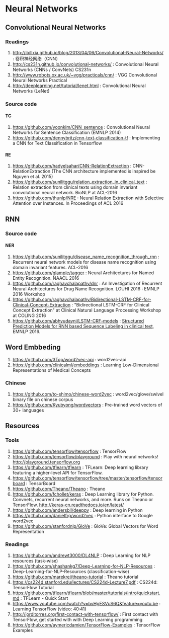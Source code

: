 # Neural Networks

## Convolutional Neural Networks

### Readings

1. http://ibillxia.github.io/blog/2013/04/06/Convolutional-Neural-Networks/ : 卷积神经网络（CNN）
2. http://cs231n.github.io/convolutional-networks/ : Convolutional Neural Networks (CNNs / ConvNets) CS231n
3. http://www.robots.ox.ac.uk/~vgg/practicals/cnn/ : VGG Convolutional Neural Networks Practical
4. http://deeplearning.net/tutorial/lenet.html : Convolutional Neural Networks (LeNet)

### Source code

#### TC

1. https://github.com/yoonkim/CNN_sentence : Convolutional Neural Networks for Sentence Classification (EMNLP 2014)
2. https://github.com/dennybritz/cnn-text-classification-tf : Implementing a CNN for Text Classification in Tensorflow

#### RE

1. https://github.com/hadyelsahar/CNN-RelationExtraction : CNN-RelationExtraction (The CNN architecture implemented is inspired be Nguyen et al. 2015)
2. https://github.com/sunilitggu/relation_extraction_in_clinical_text : Relation extraction from clinical texts using domain invariant convolutional neural network. BioNLP at ACL-2016
3. https://github.com/thunlp/NRE : Neural Relation Extraction with Selective Attention over Instances. In Proceedings of ACL 2016

## RNN

### Source code

#### NER

1. https://github.com/sunilitggu/disease_name_recognition_through_rnn : Recurrent neural network models for disease name recognition using domain invariant features. ACL-2016
2. https://github.com/glample/tagger : Neural Architectures for Named Entity Recognition. NAACL 2016
3. https://github.com/raghavchalapathy/dnr : An Investigation of Recurrent Neural Architectures for Drug Name Recognition. LOUHI 2016 : EMNLP 2016 Workshop
4. https://github.com/raghavchalapathy/Bidirectional-LSTM-CRF-for-Clinical-Concept-Extraction : "Bidirectional LSTM-CRF for Clinical Concept Extraction" at Clinical Natural Language Processing Workshop at COLING 2016
5. https://github.com/abhyudaynj/LSTM-CRF-models :  [Structured Prediction Models for RNN based Sequence Labeling in clinical text](http://aclweb.org/anthology/D/D16/D16-1082.pdf), EMNLP 2016.

## Word Embbeding

1. https://github.com/3Top/word2vec-api : word2vec-api
2. https://github.com/clinicalml/embeddings :  Learning Low-Dimensional Representations of Medical Concepts

### Chinese
1. https://github.com/to-shimo/chinese-word2vec : word2vec/glove/swivel binary file on chinese corpus
2. https://github.com/Kyubyong/wordvectors : Pre-trained word vectors of 30+ languages

## Resources

### Tools

1. https://github.com/tensorflow/tensorflow : TensorFlow
2. https://github.com/tensorflow/playground : Play with neural networks! http://playground.tensorflow.org
3. https://github.com/tflearn/tflearn : TFLearn: Deep learning library featuring a higher-level API for TensorFlow.
4. https://github.com/tensorflow/tensorflow/tree/master/tensorflow/tensorboard : TensorBoard
5. https://github.com/Theano/Theano : Theano
6. https://github.com/fchollet/keras : Deep Learning library for Python. Convnets, recurrent neural networks, and more. Runs on Theano or TensorFlow. http://keras-cn.readthedocs.io/en/latest/
7. https://github.com/andersbll/deeppy : Deep learning in Python
8. https://github.com/danielfrg/word2vec : Python interface to Google word2vec
9. https://github.com/stanfordnlp/GloVe : GloVe: Global Vectors for Word Representation

### Readings

1. https://github.com/andrewt3000/DL4NLP : Deep Learning for NLP resources (task-wise)
2. https://github.com/shashankg7/Deep-Learning-for-NLP-Resources : Deep-Learning-for-NLP-Resources (classification-wise)
3. https://github.com/marekrei/theano-tutorial : Theano tutorial
4. https://cs224d.stanford.edu/lectures/CS224d-Lecture7.pdf : CS224d: TensorFlow Tutorial
5. https://github.com/tflearn/tflearn/blob/master/tutorials/intro/quickstart.md : TFLearn - Quick Start
6. https://www.youtube.com/watch?v=bvHgESVuS6Q&feature=youtu.be : Learning TensorFlow (video: 40:41)
7. http://jorditorres.org/first-contact-with-tensorflow/ : First contact with TensorFlow, get started with with Deep Learning programming
8. https://github.com/aymericdamien/TensorFlow-Examples : TensorFlow Examples
